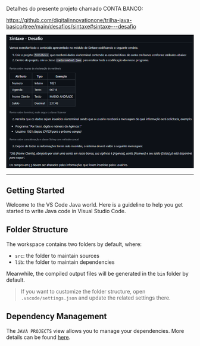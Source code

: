 Detalhes do presente projeto chamado CONTA BANCO:

https://github.com/digitalinnovationone/trilha-java-basico/tree/main/desafios/sintaxe#sintaxe---desafio


<img src="/Conta_Banco/src/image/Projeto_ContaBanco.png">

_________________________________________________________________________________________________________________

## Getting Started

Welcome to the VS Code Java world. Here is a guideline to help you get started to write Java code in Visual Studio Code.

## Folder Structure

The workspace contains two folders by default, where:

- `src`: the folder to maintain sources
- `lib`: the folder to maintain dependencies

Meanwhile, the compiled output files will be generated in the `bin` folder by default.

> If you want to customize the folder structure, open `.vscode/settings.json` and update the related settings there.

## Dependency Management

The `JAVA PROJECTS` view allows you to manage your dependencies. More details can be found [here](https://github.com/microsoft/vscode-java-dependency#manage-dependencies).
